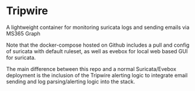 # Tripwire
 A lightweight container for monitoring suricata logs and sending emails via MS365 Graph

Note that the docker-compose hosted on Github includes a pull and config of suricata with default ruleset, as well as evebox for local web based GUI for suricata. 

The main difference between this repo and a normal Suricata/Evebox deployment is the inclusion of the Tripwire alerting logic to integrate email sending and log parsing/alerting logic into the stack. 
